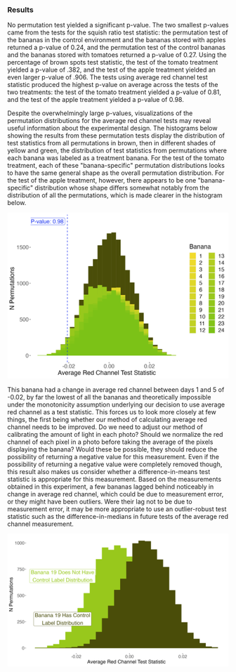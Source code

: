 ### Results
No permutation test yielded a significant p-value. The two smallest p-values
came from the tests for the squish ratio test statistic: the permutation test of
the bananas in the control environment and the bananas stored with apples returned a
p-value of 0.24, and the permutation test of the control bananas and the bananas
stored with tomatoes returned a p-value of 0.27. Using the percentage of brown
spots test statistic, the test of the tomato treatment yielded a p-value of .382,
and the test of the apple treatment yielded an even larger p-value of .906. The tests
using average red channel test statistic produced the highest p-value on average
across the tests of the two treatments: the test of the tomato treatment yielded
a p-value of 0.81, and the test of the apple treatment yielded a p-value of 0.98.

Despite the overwhelmingly large p-values, visualizations of the permutation
distributions for the average red channel tests may reveal useful information about
the experimental design. The histograms below showing the
results from these permutation tests display the distribution of test statistics from
all permutations in brown, then in different shades of yellow and green,
the distribution of test statistics from permutations where each banana was
labeled as a treatment banana. For the test of the tomato treatment, each of these
"banana-specific" permutation distributions looks to have the same general shape as
the overall permutation distribution. For the test of the apple treatment, however,
there appears to be one "banana-specific" distribution whose shape differs somewhat
notably from the distribution of all the permutations, which is made clearer in
the histogram below.

![](../plots/plot4b.png)

This banana had a change in average red channel between days 1 and 5 of -0.02,
by far the lowest of all the bananas and theoretically impossible under the
monotonicity assumption underlying our decision to use average red channel as a
test statistic. This forces us to look more closely at few things, the first being
whether our method of calculating average red channel needs to be improved. Do
we need to adjust our method of calibrating the amount of light in each photo? Should
we normalize the red channel of each pixel in a photo before taking the average of
the pixels displaying the banana? Would these be possible, they should reduce the
possibility of returning a negative value for this measurement. Even if the
possibility of returning a negative value were completely removed though, this result
also makes us consider whether a difference-in-means test statistic is appropriate
for this measurement. Based on the measurements obtained in this experiment, a few
bananas lagged behind noticeably in change in average red channel, which could be
due to measurement error, or they might have been outliers. Were their lag not
to be due to measurement error, it may be more appropriate to use an
outlier-robust test statistic such as the difference-in-medians in future tests
of the average red channel measurement.

![](../plots/plot7.png)
